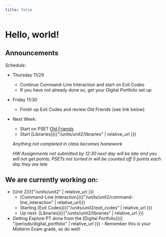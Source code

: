 ```yaml
---
title: false
---
```


# Hello, world!

## Announcements

Schedule:

  - Thursday 11/29
    - Continue Command-Line Interaction and start on Exit Codes
    - If you have not already done so, get your Digital Portfolio set up
  - Friday 11/30
    - Finish up Exit Codes and review Old Friends (see link below)
  - Next Week:
    - Start on PSET [Old Friends](https://docs.cs50.net/2018/ap/problems/friends/friends.html)
    - Start [Libraries]({{"/units/unit2/libraries" | relative_url }})


    *Anything not completed in class becomes homework*

    *HW Assignments not submitted by 12:30 next day will be late and you will not get points; PSETs not turned in will be counted off 5 points each day they are late*


## We are currently working on:
* [Unit 2]({{"/units/unit2" | relative_url }})
  * [Command-Line Interaction]({{"/units/unit2/command-line_interaction" | relative_url}})
  * Starting [Exit Codes]({{"/units/unit2/exit_codes" | relative_url }})
  * Up next: [Libraries]({{"/units/unit2/libraries" | relative_url }})
* Getting Explore PT done from the [Digital Portfolio]({{ "/periods/digital_portfolio" | relative_url }}) - Remember this is your Midterm Exam grade, so do well!


<!--
This is CS50 AP, Harvard University's introduction to the intellectual enterprises of computer science and the art of programming for students in high school, which satisfies the College Board's new AP CS Principles curriculum framework.
-->
<!--
<iframe src="https://www.youtube.com/embed/tZxLMIk_SaY?playlist=GAB6Gm7pTTA"></iframe>
-->
